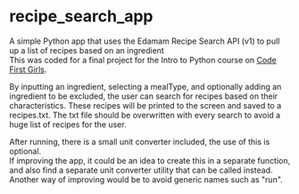 # recipe_search_app
A simple Python app that uses the Edamam Recipe Search API (v1) to pull up a list of recipes based on an ingredient </br>
This was coded for a final project for the Intro to Python course on <a href="https://codefirstgirls.com/">Code First Girls</a>.

By inputting an ingredient, selecting a mealType, and optionally adding an ingredient to be excluded, the user can search for recipes based on their characteristics.
These recipes will be printed to the screen and saved to a recipes.txt.
The txt file should be overwritten with every search to avoid a huge list of recipes for the user.

After running, there is a small unit converter included, the use of this is optional.</br>
If improving the app, it could be an idea to create this in a separate function, and also find a separate unit converter utility that can be called instead. Another way of improving would be to avoid generic names such as "run".
